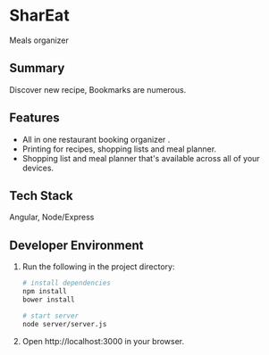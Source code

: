 # SharEat
Meals organizer

## Summary

Discover new recipe, Bookmarks are numerous.

## Features

- All in one restaurant booking organizer .
- Printing for recipes, shopping lists and meal planner.
- Shopping list and meal planner that's available across all of your devices.

## Tech Stack

Angular, Node/Express

## Developer Environment

1. Run the following in the project directory:

    ```sh
    # install dependencies
    npm install
    bower install

    # start server
    node server/server.js
    ```

1. Open http://localhost:3000 in your browser.
